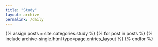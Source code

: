 ```yaml
---
title: "Study"
layout: archive
permalink: /daily
---
```



{% assign posts = site.categories.study %}
{% for post in posts %} {% include archive-single.html type=page.entries_layout %} {% endfor %}
